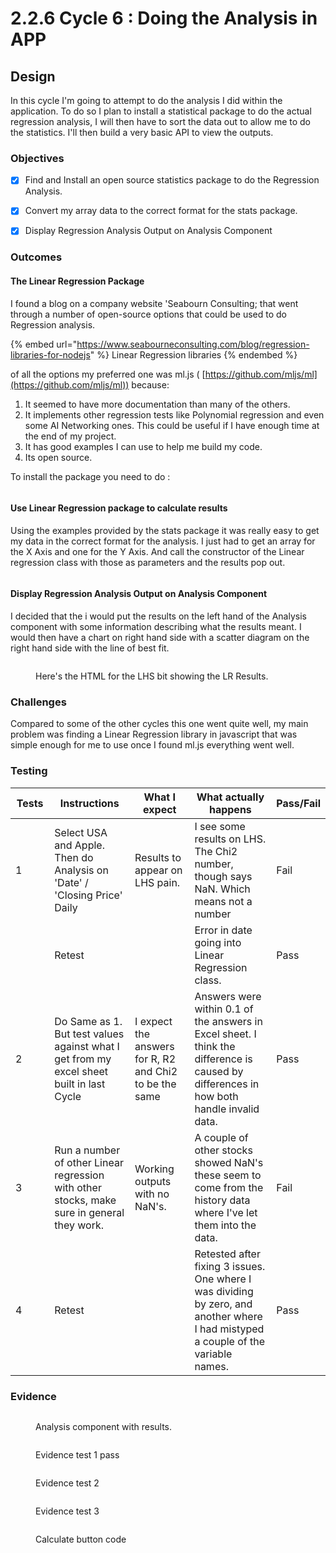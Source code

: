 # 2.2.6 Cycle 6 : Doing the Analysis in APP

## Design

In this cycle I'm going to attempt to do the analysis I did within the application. To do so I plan to install a statistical package to do the actual regression analysis, I will then have to sort the data out to allow me to do the statistics. I'll then build a very basic API to view the outputs.

### Objectives

* [x] Find and Install an open source statistics package to do the Regression Analysis.
* [x] Convert my array data to the correct format for the stats package.
* [x] Display Regression Analysis Output on Analysis Component



### Outcomes

#### The Linear Regression Package

I found a blog on a company website 'Seabourn Consulting; that went through a number of open-source options that could be used to do Regression analysis.&#x20;

{% embed url="https://www.seabourneconsulting.com/blog/regression-libraries-for-nodejs" %}
Linear Regression libraries
{% endembed %}

of all the options my preferred one was ml.js  ( [https://github.com/mljs/ml](https://github.com/mljs/ml))  because:

1. It seemed to have more documentation than many of the others.
2. It implements other regression tests like Polynomial regression and even some AI Networking ones. This could be useful if I have enough time at the end of my project.
3. It has good examples I can use to help me build my code.
4. Its open source.&#x20;

To install the package you need to do :

<figure><img src="../.gitbook/assets/image (6).png" alt=""><figcaption></figcaption></figure>

#### Use Linear Regression package to calculate results

Using the examples provided by the stats package it was really easy to get my data in the correct format for the analysis. I just had to get an array for the X Axis and one for the Y Axis. And call the constructor of the Linear regression class with those as parameters and the results pop out.

<figure><img src="../.gitbook/assets/image (1) (1) (1) (1).png" alt=""><figcaption></figcaption></figure>

#### Display Regression Analysis Output on Analysis Component

I decided that the i would put the results on the left hand of the Analysis component with some information describing what the results meant. I would then have a chart on right hand side with a scatter diagram on the right hand side with the line of best fit.

<figure><img src="../.gitbook/assets/image (2) (1) (1) (1).png" alt=""><figcaption><p>Here's the HTML for the LHS bit showing the LR Results.</p></figcaption></figure>

### Challenges

Compared to some of the other cycles this one went quite well, my main problem was finding a Linear Regression library in javascript that was simple enough for me to use once I found ml.js everything went well.

### Testing

<table><thead><tr><th width="65">Tests</th><th width="208">Instructions</th><th width="160">What I expect</th><th width="266">What actually happens</th><th>Pass/Fail</th></tr></thead><tbody><tr><td>1</td><td>Select USA and Apple. Then do Analysis on 'Date' / 'Closing Price' Daily</td><td>Results to appear on LHS pain.</td><td>I see some results on LHS. The Chi2 number, though says NaN. Which means not a number</td><td>Fail</td></tr><tr><td></td><td>Retest</td><td></td><td>Error in date going into Linear Regression class.</td><td>Pass</td></tr><tr><td>2</td><td> Do Same as 1. But test values against what I get from my excel sheet built in last Cycle</td><td>I expect the answers for R, R2 and Chi2 to be the same</td><td>Answers were within 0.1 of the answers in Excel sheet. I think the difference is caused by differences in how both handle invalid data.</td><td>Pass</td></tr><tr><td>3</td><td>Run a number of other Linear regression with other stocks, make sure in general they work.</td><td>Working outputs with no NaN's.</td><td>A couple of other stocks showed NaN's these seem to come from the history data where I've let them into the data.</td><td>Fail</td></tr><tr><td>4</td><td>Retest</td><td></td><td>Retested after fixing 3 issues. One where I was dividing by zero, and another where I had mistyped a couple of the variable names.</td><td>Pass</td></tr></tbody></table>

### Evidence

<figure><img src="../.gitbook/assets/image (78).png" alt=""><figcaption><p>Analysis component with results.</p></figcaption></figure>

<figure><img src="../.gitbook/assets/image (2) (1).png" alt=""><figcaption><p>Evidence test 1 pass</p></figcaption></figure>

<figure><img src="../.gitbook/assets/image (1) (1) (1).png" alt=""><figcaption><p>Evidence test 2</p></figcaption></figure>

<figure><img src="../.gitbook/assets/image (2) (1) (1).png" alt=""><figcaption><p>Evidence test 3</p></figcaption></figure>

<figure><img src="../.gitbook/assets/image (79).png" alt=""><figcaption><p>Calculate button code</p></figcaption></figure>
